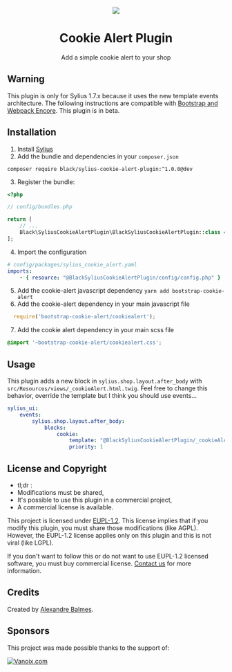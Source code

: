 <p align="center">
    <a href="https://sylius.com" target="_blank">
        <img src="https://demo.sylius.com/assets/shop/img/logo.png" />
    </a>
</p>

<h1 align="center">Cookie Alert Plugin</h1>

<p align="center">Add a simple cookie alert to your shop</p>

## Warning

This plugin is only for Sylius 1.7.x because it uses the new template events architecture. The following instructions are compatible with [Bootstrap and Webpack Encore](https://docs.sylius.com/en/latest/theming/bootstrap-theme.html?highlight=bootstrap). This plugin is in beta.

## Installation

1. Install [Sylius](https://docs.sylius.com/en/latest/book/installation/installation.html)
2. Add the bundle and dependencies in your `composer.json`

`composer require black/sylius-cookie-alert-plugin:^1.0.0@dev`

3. Register the bundle:

```php
<?php

// config/bundles.php

return [
    // ...
    Black\SyliusCookieAlertPlugin\BlackSyliusCookieAlertPlugin::class => ['all' => true],
];
```

4. Import the configuration

```yaml
# config/packages/sylius_cookie_alert.yaml
imports:
    - { resource: "@BlackSyliusCookieAlertPlugin/config/config.php" }
```

5. Add the cookie-alert javascript dependency `yarn add bootstrap-cookie-alert`
6. Add the cookie-alert dependency in your main javascript file

```js
  require('bootstrap-cookie-alert/cookiealert');
```

7. Add the cookie alert dependency in your main scss file

```scss
@import '~bootstrap-cookie-alert/cookiealert.css';
```

## Usage

This plugin adds a new block in `sylius.shop.layout.after_body` with `src/Resources/views/_cookieAlert.html.twig`. Feel free to change this behavior, override the template but I think you should use events...

```yaml
sylius_ui:
    events:
        sylius.shop.layout.after_body:
            blocks:
                cookie:
                    template: "@BlackSyliusCookieAlertPlugin/_cookieAlert.html.twig"
                    priority: 1
```

## License and Copyright
- tl;dr :
- Modifications must be shared,
- It's possible to use this plugin in a commercial project,
- A commercial license is available.

This project is licensed under [EUPL-1.2](https://joinup.ec.europa.eu/collection/eupl/eupl-text-eupl-12). This license implies that if you modify this plugin, you must share those modifications (like AGPL). However, the EUPL-1.2 license applies only on this plugin and this is not viral (like LGPL).

If you don't want to follow this or do not want to use EUPL-1.2 licensed software, you must buy commercial license. [Contact us](docs/SUPPORT.md) for more information.

## Credits
Created by [Alexandre Balmes](https://alexandre.balmes.co).

## Sponsors
This project was made possible thanks to the support of:

[![Vanoix.com](https://vanoix.com/assets/vanoix125.png "Vanoix gives me some time")](https://vanoix.com)
